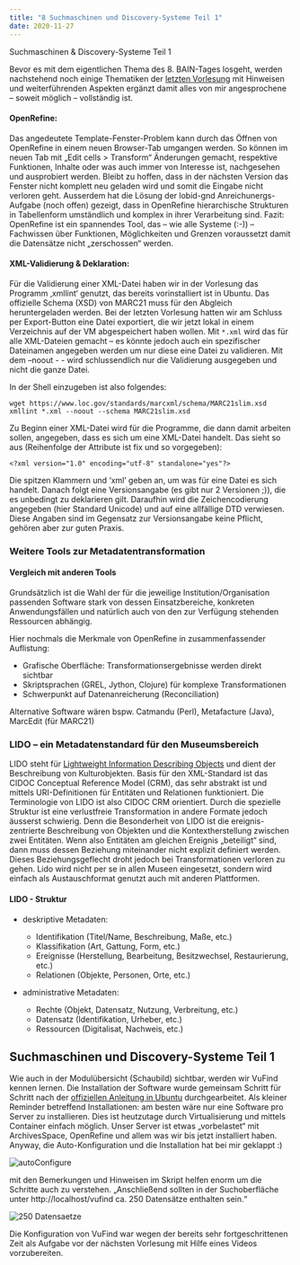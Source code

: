 ```yaml
---
title: "8 Suchmaschinen und Discovery-Systeme Teil 1"
date: 2020-11-27
---
```

Suchmaschinen & Discovery-Systeme Teil 1

Bevor es mit dem eigentlichen Thema des 8. BAIN-Tages losgeht, werden nachstehend noch einige Thematiken der [letzten Vorlesung](https://gins-ctrl.github.io/Lerntagebuch_HS20/2020/11/20/7-Metadaten-modellieren-und-Schnittstellen-nutzen-Teil-2.html) mit Hinweisen und weiterführenden Aspekten ergänzt damit alles von mir angesprochene – soweit möglich – vollständig ist. 

#### OpenRefine: 
Das angedeutete Template-Fenster-Problem kann durch das Öffnen von OpenRefine in einem neuen Browser-Tab umgangen werden. So können im neuen Tab mit „Edit cells > Transform“ Änderungen gemacht, respektive Funktionen, Inhalte oder was auch immer von Interesse ist, nachgesehen und ausprobiert werden. Bleibt zu hoffen, dass in der nächsten Version das Fenster nicht komplett neu geladen wird und somit die Eingabe nicht verloren geht. 
Ausserdem hat die Lösung der lobid-gnd Anreichunergs-Aufgabe (noch offen) gezeigt, dass in OpenRefine hierarchische Strukturen in Tabellenform umständlich und komplex in ihrer Verarbeitung sind. 
Fazit: OpenRefine ist ein spannendes Tool, das – wie alle Systeme (:-)) – Fachwissen über Funktionen, Möglichkeiten und Grenzen voraussetzt damit die Datensätze nicht „zerschossen“ werden.

#### XML-Validierung & Deklaration:
Für die Validierung einer XML-Datei haben wir in der Vorlesung das Programm ‚xmllint‘ genutzt, das bereits vorinstalliert ist in Ubuntu.  Das offizielle Schema (XSD) von MARC21 muss für den Abgleich heruntergeladen werden. Bei der letzten Vorlesung hatten wir am Schluss per Export-Button eine Datei exportiert, die wir jetzt lokal in einem Verzeichnis auf der VM abgespeichert haben wollen. Mit ```*.xml``` wird das für alle XML-Dateien gemacht – es könnte jedoch auch ein spezifischer Dateinamen angegeben werden um nur diese eine Datei zu validieren. Mit dem –noout - - wird schlussendlich nur die Validierung ausgegeben und nicht die ganze Datei.

In der Shell einzugeben ist also folgendes:
```
wget https://www.loc.gov/standards/marcxml/schema/MARC21slim.xsd
xmllint *.xml --noout --schema MARC21slim.xsd 
```
Zu Beginn einer XML-Datei wird für die Programme, die dann damit arbeiten sollen, angegeben, dass es sich um eine XML-Datei handelt. Das sieht so aus (Reihenfolge der Attribute ist fix und so vorgegeben): 

``` <?xml version="1.0" encoding="utf-8" standalone="yes"?> ```

Die spitzen Klammern und ‘xml’ geben an, um was für eine Datei es sich handelt. Danach folgt eine Versionsangabe (es gibt nur 2 Versionen ;)), die es unbedingt zu deklarieren gilt. Daraufhin wird die Zeichencodierung angegeben (hier Standard Unicode) und auf eine allfällige DTD verwiesen. Diese Angaben sind im Gegensatz zur Versionsangabe keine Pflicht, gehören aber zur guten Praxis.

### Weitere Tools zur Metadatentransformation
#### Vergleich mit anderen Tools
Grundsätzlich ist die Wahl der für die jeweilige Institution/Organisation passenden Software stark von dessen Einsatzbereiche, konkreten Anwendungsfällen und natürlich auch von den zur Verfügung stehenden Ressourcen abhängig.

Hier nochmals die Merkmale von OpenRefine in zusammenfassender Auflistung:
+ Grafische Oberfläche: Transformationsergebnisse werden direkt sichtbar
+ Skriptsprachen (GREL, Jython, Clojure) für komplexe Transformationen
+ Schwerpunkt auf Datenanreicherung (Reconciliation)

Alternative Software wären bspw. Catmandu (Perl), Metafacture (Java), MarcEdit (für MARC21)

### LIDO – ein Metadatenstandard für den Museumsbereich
LIDO steht für [Lightweight Information Describing Objects](http://cidoc.mini.icom.museum/working-groups/lido/what-is-lido/) und dient der Beschreibung von Kulturobjekten. Basis für den XML-Standard ist das CIDOC Conceptual Reference Model (CRM), das sehr abstrakt ist und mittels URI-Definitionen für Entitäten und Relationen funktioniert. Die Terminologie von LIDO ist also CIDOC CRM orientiert. Durch die spezielle Struktur ist eine verlustfreie Transformation in andere Formate jedoch äusserst schwierig. Denn die Besonderheit von LIDO ist die ereignis-zentrierte Beschreibung von Objekten und die Kontextherstellung zwischen zwei Entitäten. Wenn also Entitäten am gleichen Ereignis „beteiligt“ sind, dann muss dessen Beziehung miteinander nicht explizit definiert werden. Dieses Beziehungsgeflecht droht jedoch bei Transformationen verloren zu gehen. Lido wird nicht per se in allen Museen eingesetzt, sondern wird einfach als Austauschformat genutzt auch mit anderen Plattformen.

#### LIDO - Struktur
+ deskriptive Metadaten:
  + Identifikation (Titel/Name, Beschreibung, Maße, etc.)
  + Klassifikation (Art, Gattung, Form, etc.)
  + Ereignisse (Herstellung, Bearbeitung, Besitzwechsel, Restaurierung, etc.)
  + Relationen (Objekte, Personen, Orte, etc.)
 
+ administrative Metadaten:
  + Rechte (Objekt, Datensatz, Nutzung, Verbreitung, etc.)
  + Datensatz (Identifikation, Urheber, etc.)
  + Ressourcen (Digitalisat, Nachweis, etc.)

## Suchmaschinen und Discovery-Systeme Teil 1
Wie auch in der Modulübersicht (Schaubild) sichtbar, werden wir VuFind kennen lernen. Die Installation der Software wurde gemeinsam Schritt für Schritt nach der [offiziellen Anleitung in Ubuntu](https://vufind.org/wiki/installation:ubuntu) durchgearbeitet. 
Als kleiner Reminder betreffend Installationen: am besten wäre nur eine Software pro Server zu installieren. Dies ist heutzutage durch Virtualisierung und mittels Container einfach möglich. Unser Server ist etwas „vorbelastet“ mit ArchivesSpace, OpenRefine und allem was wir bis jetzt installiert haben. Anyway, die Auto-Konfiguration und die Installation hat bei mir geklappt :)

![autoConfigure]({{site.baseurl}}/assets/8_autoConfigure.png)

 mit den Bemerkungen und Hinweisen im Skript helfen enorm um die Schritte auch zu verstehen.
„Anschließend sollten in der Suchoberfläche unter http://localhost/vufind ca. 250 Datensätze enthalten sein.“ 

![250 Datensaetze]({{site.baseurl}}/assets/8_250Datensaetze.png)

Die Konfiguration von VuFind war wegen der bereits sehr fortgeschrittenen Zeit als Aufgabe vor der nächsten Vorlesung mit Hilfe eines Videos vorzubereiten. 
